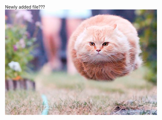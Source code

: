Newly added file???
![example image](Images/funny-perfectly-timed-cat-photo-50__605.jpg "An exemplary image")
